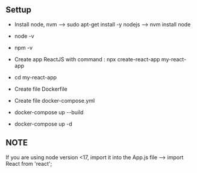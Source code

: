 ## Settup
 * Install node, nvm
 --> sudo apt-get install -y nodejs
 --> nvm install node 
 * node -v
 * npm -v

 * Create app ReactJS with command : npx create-react-app my-react-app
 * cd my-react-app
 * Create file Dockerfile
 * Create file docker-compose.yml

 * docker-compose up --build
 * docker-compose up -d

## NOTE 
 If you are using node version <17, import it into the App.js file 
 --> import React from 'react';
